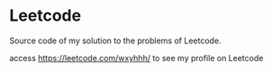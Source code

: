 # Leetcode

Source code of my solution to the problems of Leetcode.

access https://leetcode.com/wxyhhh/ to see my profile on Leetcode
